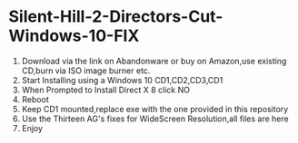 # Silent-Hill-2-Directors-Cut-Windows-10-FIX

1. Download via the link on Abandonware or buy on Amazon,use existing CD,burn via ISO image burner etc.
2. Start Installing using a Windows 10 CD1,CD2,CD3,CD1
3. When Prompted to Install Direct X 8 click NO
4. Reboot 
5. Keep CD1 mounted,replace exe with the one provided in this repository
6. Use the Thirteen AG's fixes for WideScreen Resolution,all files are here
7. Enjoy
